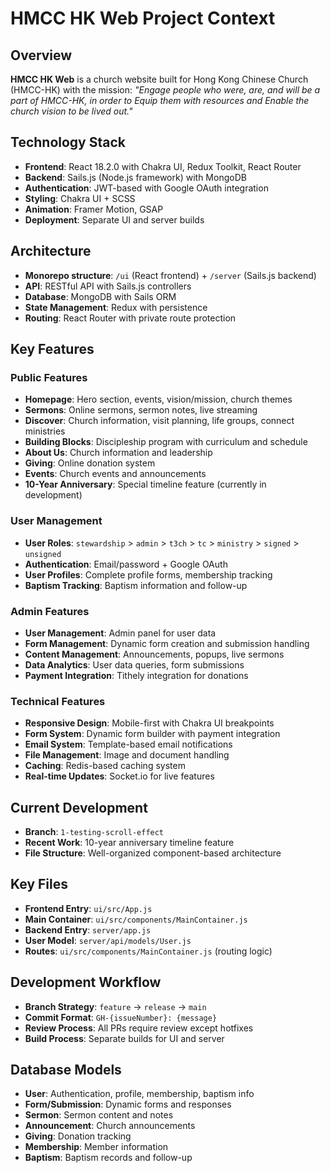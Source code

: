 # HMCC HK Web Project Context

## Overview

**HMCC HK Web** is a church website built for Hong Kong Chinese Church (HMCC-HK) with the mission: _"Engage people who were, are, and will be a part of HMCC-HK, in order to Equip them with resources and Enable the church vision to be lived out."_

## Technology Stack

- **Frontend**: React 18.2.0 with Chakra UI, Redux Toolkit, React Router
- **Backend**: Sails.js (Node.js framework) with MongoDB
- **Authentication**: JWT-based with Google OAuth integration
- **Styling**: Chakra UI + SCSS
- **Animation**: Framer Motion, GSAP
- **Deployment**: Separate UI and server builds

## Architecture

- **Monorepo structure**: `/ui` (React frontend) + `/server` (Sails.js backend)
- **API**: RESTful API with Sails.js controllers
- **Database**: MongoDB with Sails ORM
- **State Management**: Redux with persistence
- **Routing**: React Router with private route protection

## Key Features

### Public Features

- **Homepage**: Hero section, events, vision/mission, church themes
- **Sermons**: Online sermons, sermon notes, live streaming
- **Discover**: Church information, visit planning, life groups, connect ministries
- **Building Blocks**: Discipleship program with curriculum and schedule
- **About Us**: Church information and leadership
- **Giving**: Online donation system
- **Events**: Church events and announcements
- **10-Year Anniversary**: Special timeline feature (currently in development)

### User Management

- **User Roles**: `stewardship` > `admin` > `t3ch` > `tc` > `ministry` > `signed` > `unsigned`
- **Authentication**: Email/password + Google OAuth
- **User Profiles**: Complete profile forms, membership tracking
- **Baptism Tracking**: Baptism information and follow-up

### Admin Features

- **User Management**: Admin panel for user data
- **Form Management**: Dynamic form creation and submission handling
- **Content Management**: Announcements, popups, live sermons
- **Data Analytics**: User data queries, form submissions
- **Payment Integration**: Tithely integration for donations

### Technical Features

- **Responsive Design**: Mobile-first with Chakra UI breakpoints
- **Form System**: Dynamic form builder with payment integration
- **Email System**: Template-based email notifications
- **File Management**: Image and document handling
- **Caching**: Redis-based caching system
- **Real-time Updates**: Socket.io for live features

## Current Development

- **Branch**: `1-testing-scroll-effect`
- **Recent Work**: 10-year anniversary timeline feature
- **File Structure**: Well-organized component-based architecture

## Key Files

- **Frontend Entry**: `ui/src/App.js`
- **Main Container**: `ui/src/components/MainContainer.js`
- **Backend Entry**: `server/app.js`
- **User Model**: `server/api/models/User.js`
- **Routes**: `ui/src/components/MainContainer.js` (routing logic)

## Development Workflow

- **Branch Strategy**: `feature` → `release` → `main`
- **Commit Format**: `GH-{issueNumber}: {message}`
- **Review Process**: All PRs require review except hotfixes
- **Build Process**: Separate builds for UI and server

## Database Models

- **User**: Authentication, profile, membership, baptism info
- **Form/Submission**: Dynamic forms and responses
- **Sermon**: Sermon content and notes
- **Announcement**: Church announcements
- **Giving**: Donation tracking
- **Membership**: Member information
- **Baptism**: Baptism records and follow-up
